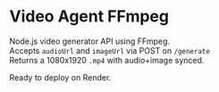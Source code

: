 # Video Agent FFmpeg

Node.js video generator API using FFmpeg.  
Accepts `audioUrl` and `imageUrl` via POST on `/generate`  
Returns a 1080x1920 `.mp4` with audio+image synced.

Ready to deploy on Render.
